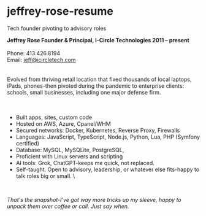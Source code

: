 # jeffrey-rose-resume
Tech founder pivoting to advisory roles 

**Jeffrey Rose Founder & Principal, I-Circle Technologies 2011 – present**
\
\
Phone: 413.426.8194 \
Email: jeff@icircletech.com \
  \
  \
Evolved from thriving retail location that fixed thousands of local laptops, iPads, phones-then pivoted during the pandemic to enterprise clients: schools, small businesses, including one major defense firm. \
\
 </br>
  
- Built apps, sites, custom code
- Hosted on AWS, Azure, Cpanel/WHM
- Secured networks: Docker, Kubernetes, Reverse Proxy, Firewalls
- Languages: JavaScript, TypeScript, Node.js, Python, Lua, PHP (Symfony certified)
- Database: MySQL, MySQLite, PostgreSQL,
- Proficient with Linux servers and scripting
- AI tools: Grok, ChatGPT-keeps me quick, not replaced.
- Self-taught. Open to advisory, leadership, or whatever else fits-happy to talk roles big or small.
  \
</br>

_That's the snapshot-I've got way more tricks up my sleeve, happy to unpack them over coffee or call. Just say when._


